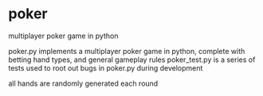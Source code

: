 # poker
multiplayer poker game in python

poker.py implements a multiplayer poker game in python, complete with betting hand types, and general gameplay rules
poker_test.py is a series of tests used to root out bugs in poker.py during development

all hands are randomly generated each round
